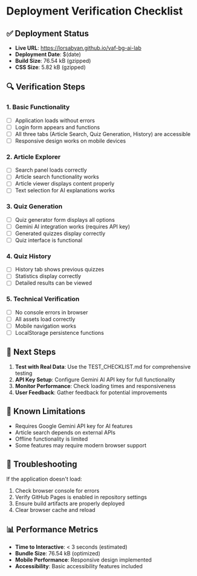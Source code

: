 # Deployment Verification Checklist

## ✅ Deployment Status

- **Live URL**: <https://lorsabyan.github.io/vaf-bg-ai-lab>
- **Deployment Date**: $(date)
- **Build Size**: 76.54 kB (gzipped)
- **CSS Size**: 5.82 kB (gzipped)

## 🔍 Verification Steps

### 1. Basic Functionality

- [ ] Application loads without errors
- [ ] Login form appears and functions
- [ ] All three tabs (Article Search, Quiz Generation, History) are accessible
- [ ] Responsive design works on mobile devices

### 2. Article Explorer

- [ ] Search panel loads correctly
- [ ] Article search functionality works
- [ ] Article viewer displays content properly
- [ ] Text selection for AI explanations works

### 3. Quiz Generation

- [ ] Quiz generator form displays all options
- [ ] Gemini AI integration works (requires API key)
- [ ] Generated quizzes display correctly
- [ ] Quiz interface is functional

### 4. Quiz History

- [ ] History tab shows previous quizzes
- [ ] Statistics display correctly
- [ ] Detailed results can be viewed

### 5. Technical Verification

- [ ] No console errors in browser
- [ ] All assets load correctly
- [ ] Mobile navigation works
- [ ] LocalStorage persistence functions

## 🚀 Next Steps

1. **Test with Real Data**: Use the TEST_CHECKLIST.md for comprehensive testing
2. **API Key Setup**: Configure Gemini AI API key for full functionality
3. **Monitor Performance**: Check loading times and responsiveness
4. **User Feedback**: Gather feedback for potential improvements

## 📝 Known Limitations

- Requires Google Gemini API key for AI features
- Article search depends on external APIs
- Offline functionality is limited
- Some features may require modern browser support

## 🔧 Troubleshooting

If the application doesn't load:

1. Check browser console for errors
2. Verify GitHub Pages is enabled in repository settings
3. Ensure build artifacts are properly deployed
4. Clear browser cache and reload

## 📊 Performance Metrics

- **Time to Interactive**: < 3 seconds (estimated)
- **Bundle Size**: 76.54 kB (optimized)
- **Mobile Performance**: Responsive design implemented
- **Accessibility**: Basic accessibility features included
